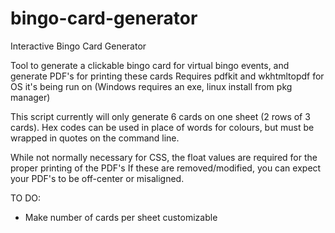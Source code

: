 # bingo-card-generator
Interactive Bingo Card Generator

Tool to generate a clickable bingo card for virtual bingo events, and generate PDF's for printing these cards
Requires pdfkit and wkhtmltopdf for OS it's being run on (Windows requires an exe, linux install from pkg manager)

This script currently will only generate 6 cards on one sheet (2 rows of 3 cards).
Hex codes can be used in place of words for colours, but must be wrapped in quotes on the command line.

While not normally necessary for CSS, the float values are required for the proper printing of the PDF's
If these are removed/modified, you can expect your PDF's to be off-center or misaligned.

TO DO:
- Make number of cards per sheet customizable
